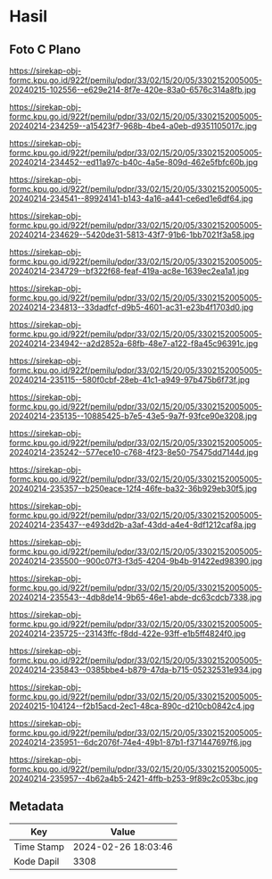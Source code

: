 # Hasil

## Foto C Plano

https://sirekap-obj-formc.kpu.go.id/922f/pemilu/pdpr/33/02/15/20/05/3302152005005-20240215-102556--e629e214-8f7e-420e-83a0-6576c314a8fb.jpg

https://sirekap-obj-formc.kpu.go.id/922f/pemilu/pdpr/33/02/15/20/05/3302152005005-20240214-234259--a15423f7-968b-4be4-a0eb-d9351105017c.jpg

https://sirekap-obj-formc.kpu.go.id/922f/pemilu/pdpr/33/02/15/20/05/3302152005005-20240214-234452--ed11a97c-b40c-4a5e-809d-462e5fbfc60b.jpg

https://sirekap-obj-formc.kpu.go.id/922f/pemilu/pdpr/33/02/15/20/05/3302152005005-20240214-234541--89924141-b143-4a16-a441-ce6ed1e6df64.jpg

https://sirekap-obj-formc.kpu.go.id/922f/pemilu/pdpr/33/02/15/20/05/3302152005005-20240214-234629--5420de31-5813-43f7-91b6-1bb7021f3a58.jpg

https://sirekap-obj-formc.kpu.go.id/922f/pemilu/pdpr/33/02/15/20/05/3302152005005-20240214-234729--bf322f68-feaf-419a-ac8e-1639ec2ea1a1.jpg

https://sirekap-obj-formc.kpu.go.id/922f/pemilu/pdpr/33/02/15/20/05/3302152005005-20240214-234813--33dadfcf-d9b5-4601-ac31-e23b4f1703d0.jpg

https://sirekap-obj-formc.kpu.go.id/922f/pemilu/pdpr/33/02/15/20/05/3302152005005-20240214-234942--a2d2852a-68fb-48e7-a122-f8a45c96391c.jpg

https://sirekap-obj-formc.kpu.go.id/922f/pemilu/pdpr/33/02/15/20/05/3302152005005-20240214-235115--580f0cbf-28eb-41c1-a949-97b475b6f73f.jpg

https://sirekap-obj-formc.kpu.go.id/922f/pemilu/pdpr/33/02/15/20/05/3302152005005-20240214-235135--10885425-b7e5-43e5-9a7f-93fce90e3208.jpg

https://sirekap-obj-formc.kpu.go.id/922f/pemilu/pdpr/33/02/15/20/05/3302152005005-20240214-235242--577ece10-c768-4f23-8e50-75475dd7144d.jpg

https://sirekap-obj-formc.kpu.go.id/922f/pemilu/pdpr/33/02/15/20/05/3302152005005-20240214-235357--b250eace-12f4-46fe-ba32-36b929eb30f5.jpg

https://sirekap-obj-formc.kpu.go.id/922f/pemilu/pdpr/33/02/15/20/05/3302152005005-20240214-235437--e493dd2b-a3af-43dd-a4e4-8df1212caf8a.jpg

https://sirekap-obj-formc.kpu.go.id/922f/pemilu/pdpr/33/02/15/20/05/3302152005005-20240214-235500--900c07f3-f3d5-4204-9b4b-91422ed98390.jpg

https://sirekap-obj-formc.kpu.go.id/922f/pemilu/pdpr/33/02/15/20/05/3302152005005-20240214-235543--4db8de14-9b65-46e1-abde-dc63cdcb7338.jpg

https://sirekap-obj-formc.kpu.go.id/922f/pemilu/pdpr/33/02/15/20/05/3302152005005-20240214-235725--23143ffc-f8dd-422e-93ff-e1b5ff4824f0.jpg

https://sirekap-obj-formc.kpu.go.id/922f/pemilu/pdpr/33/02/15/20/05/3302152005005-20240214-235843--0385bbe4-b879-47da-b715-05232531e934.jpg

https://sirekap-obj-formc.kpu.go.id/922f/pemilu/pdpr/33/02/15/20/05/3302152005005-20240215-104124--f2b15acd-2ec1-48ca-890c-d210cb0842c4.jpg

https://sirekap-obj-formc.kpu.go.id/922f/pemilu/pdpr/33/02/15/20/05/3302152005005-20240214-235951--6dc2076f-74e4-49b1-87b1-f371447697f6.jpg

https://sirekap-obj-formc.kpu.go.id/922f/pemilu/pdpr/33/02/15/20/05/3302152005005-20240214-235957--4b62a4b5-2421-4ffb-b253-9f89c2c053bc.jpg


## Metadata

| Key        | Value               |
| ---------- | ------------------- |
| Time Stamp | 2024-02-26 18:03:46 |
| Kode Dapil | 3308                |



